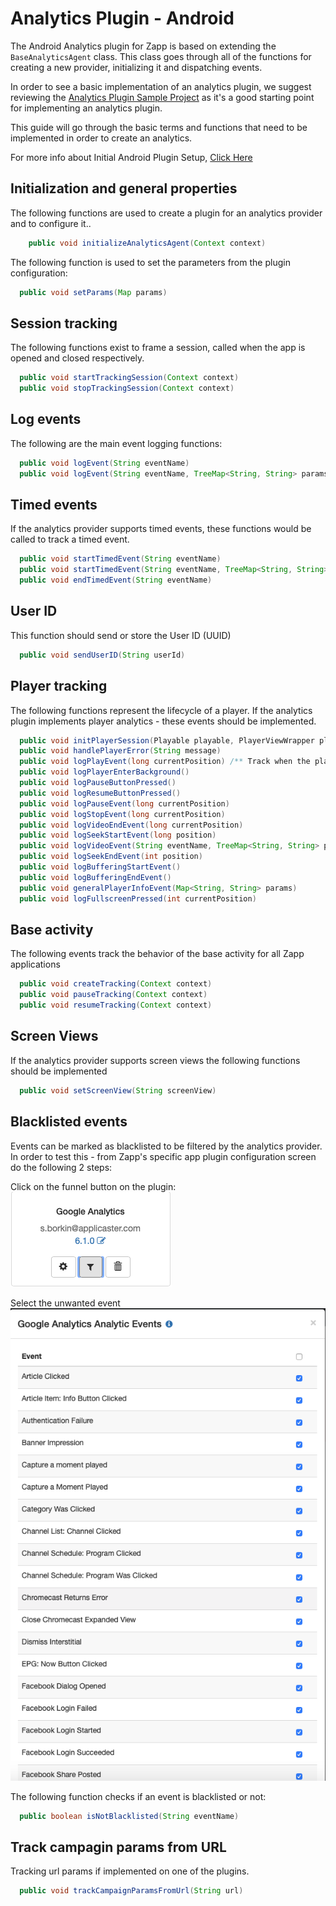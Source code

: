 # Analytics Plugin - Android

The Android Analytics plugin for Zapp is based on extending the `BaseAnalyticsAgent` class.
This class goes through all of the functions for creating a new provider, initializing it and dispatching events.

In order to see a basic implementation of an analytics plugin, we suggest reviewing the [Analytics Plugin Sample Project](https://github.com/applicaster/zapp-plugins-examples/tree/master/AnalyticsPlugin/Android) as it's a good starting point for implementing an analytics plugin.

This guide will go through the basic terms and functions that need to be implemented in order to create an analytics.

For more info about Initial Android Plugin Setup, [Click Here](/dev-env/Android.md)

## Initialization and general properties
The following functions are used to create a plugin for an analytics provider and to configure it..

``` java
    public void initializeAnalyticsAgent(Context context)
```

The following function is used to set the parameters from the plugin configuration:
``` java
  public void setParams(Map params)
```

## Session tracking
The following functions exist to frame a session, called when the app is opened and closed respectively.

``` java
  public void startTrackingSession(Context context)
  public void stopTrackingSession(Context context)
```

## Log events
The following are the main event logging functions:

``` java
  public void logEvent(String eventName)
  public void logEvent(String eventName, TreeMap<String, String> params)
```

## Timed events
If the analytics provider supports timed events, these functions would be called to track a timed event.

``` java
  public void startTimedEvent(String eventName)
  public void startTimedEvent(String eventName, TreeMap<String, String> params)
  public void endTimedEvent(String eventName)
```

## User ID
This function should send or store the User ID (UUID)

``` java
  public void sendUserID(String userId)
```

## Player tracking
The following functions represent the lifecycle of a player.
If the analytics plugin implements player analytics - these events should be implemented.

``` java
  public void initPlayerSession(Playable playable, PlayerViewWrapper playerWrapper, int duration)
  public void handlePlayerError(String message)
  public void logPlayEvent(long currentPosition) /** Track when the player starts playing content */
  public void logPlayerEnterBackground()
  public void logPauseButtonPressed()
  public void logResumeButtonPressed()
  public void logPauseEvent(long currentPosition)
  public void logStopEvent(long currentPosition)
  public void logVideoEndEvent(long currentPosition)
  public void logSeekStartEvent(long position)
  public void logVideoEvent(String eventName, TreeMap<String, String> params)
  public void logSeekEndEvent(int position)
  public void logBufferingStartEvent()
  public void logBufferingEndEvent()
  public void generalPlayerInfoEvent(Map<String, String> params)
  public void logFullscreenPressed(int currentPosition)
```

## Base activity
The following events track the behavior of the base activity for all Zapp applications

``` java
  public void createTracking(Context context)
  public void pauseTracking(Context context)
  public void resumeTracking(Context context)
```

## Screen Views
If the analytics provider supports screen views the following functions should be implemented

``` java
  public void setScreenView(String screenView)
```

## Blacklisted events
Events can be marked as blacklisted to be filtered by the analytics provider.
In order to test this - from Zapp's specific app plugin configuration screen do the following 2 steps:

Click on the funnel button on the plugin:
![](./events-filtering-1.png)

Select the unwanted event
![](./events-filtering-2.png)

The following function checks if an event is blacklisted or not:
``` java
  public boolean isNotBlacklisted(String eventName)
```

## Track campagin params from URL
Tracking url params if implemented on one of the plugins.

``` java
  public void trackCampaignParamsFromUrl(String url)
```